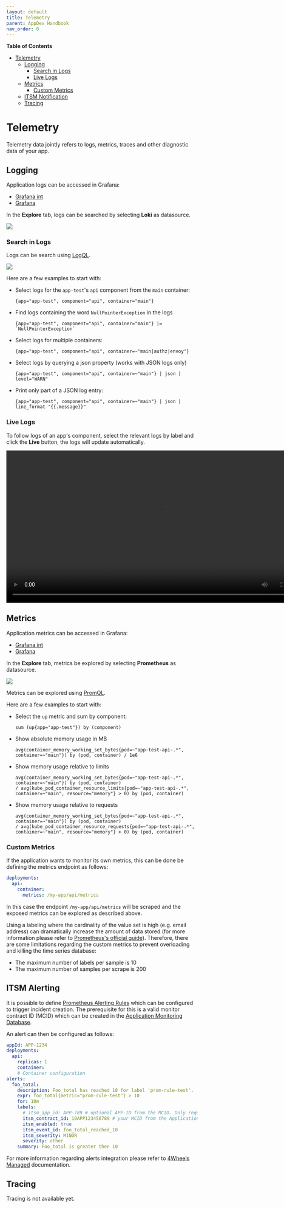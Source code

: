 ```yaml
---
layout: default
title: Telemetry
parent: AppDev Handbook
nav_order: 8
---
```


**Table of Contents**

<!-- START doctoc generated TOC please keep comment here to allow auto update -->
<!-- DON'T EDIT THIS SECTION, INSTEAD RE-RUN doctoc TO UPDATE -->

- [Telemetry](#telemetry)
  - [Logging](#logging)
    - [Search in Logs](#search-in-logs)
    - [Live Logs](#live-logs)
  - [Metrics](#metrics)
    - [Custom Metrics](#custom-metrics)
  - [ITSM Notification](#itsm-notification)
  - [Tracing](#tracing)

<!-- END doctoc generated TOC please keep comment here to allow auto update -->

# Telemetry

Telemetry data jointly refers to logs, metrics, traces and other diagnostic data of your app.

## Logging

Application logs can be accessed in Grafana:

* [Grafana int](https://unity-int.bmwgroup.net/grafana/)
* [Grafana](https://unity.bmwgroup.net/grafana/)

In the **Explore** tab, logs can be searched by selecting **Loki** as datasource.

![](../assets/explore-loki.png)

### Search in Logs

Logs can be search using [LogQL](https://grafana.com/docs/loki/latest/logql/).

![](../assets/loki-logs.png)

Here are a few examples to start with:

* Select logs for the `app-test`'s `api` component from the `main` container:
  ```
  {app="app-test", component="api", container="main"}
  ```
* Find logs containing the word `NullPointerException` in the logs
  ```
  {app="app-test", component="api", container="main"} |= `NullPointerException`
  ```
* Select logs for multiple containers:
  ```
  {app="app-test", component="api", container=~"main|authz|envoy"}
  ```
* Select logs by querying a json property (works with JSON logs only)
  ```
  {app="app-test", component="api", container=~"main"} | json | level="WARN"
  ```
* Print only part of a JSON log entry:
  ```
  {app="app-test", component="api", container=~"main"} | json | line_format "{{.message}}"
  ```

### Live Logs

To follow logs of an app's component, select the relevant logs by label and click the **Live** button, the logs will
update automatically.

<video autoplay loop width=801>
  <source src="../assets/live-logs.mov" type="video/mp4">
Your browser does not support the video tag.
</video>

## Metrics

Application metrics can be accessed in Grafana:

* [Grafana int](https://unity-int.bmwgroup.net/grafana/)
* [Grafana](https://unity.bmwgroup.net/grafana/)

In the **Explore** tab, metrics be explored by selecting **Prometheus** as datasource.

![](../assets/explore-prometheus.png)

Metrics can be explored using [PromQL](https://prometheus.io/docs/prometheus/latest/querying/basics/).

Here are a few examples to start with:

* Select the `up` metric and sum by component:
  ```
  sum (up{app="app-test"}) by (component)
  ```
* Show absolute memory usage in MB
  ```
  avg(container_memory_working_set_bytes{pod=~"app-test-api-.*", container=~"main"}) by (pod, container) / 1e6
  ```
* Show memory usage relative to limits
  ```
  avg(container_memory_working_set_bytes{pod=~"app-test-api-.*", container=~"main"}) by (pod, container)
  / avg(kube_pod_container_resource_limits{pod=~"app-test-api-.*", container=~"main", resource="memory"} > 0) by (pod, container)
  ```
* Show memory usage relative to requests
  ```
  avg(container_memory_working_set_bytes{pod=~"app-test-api-.*", container=~"main"}) by (pod, container)
  / avg(kube_pod_container_resource_requests{pod=~"app-test-api-.*", container=~"main", resource="memory"} > 0) by (pod, container)
  ```

### Custom Metrics

If the application wants to monitor its own metrics, this can be done be defining the metrics endpoint as follows:

```yaml
deployments:
  api:
    container:
      metrics: /my-app/api/metrics
```

In this case the endpoint `/my-app/api/metrics` will be scraped and the exposed metrics can be explored as described
above.

Using a labeling where the cardinality of the value set is high (e.g. email address) can dramatically increase the
amount
of data stored (for more information please refer
to [Prometheus's official guide](https://prometheus.io/docs/practices/naming)).
Therefore, there are some limitations regarding the custom metrics to prevent overloading and killing the time series
database:

* The maximum number of labels per sample is 10
* The maximum number of samples per scrape is 200

## ITSM Alerting

It is possible to
define [Prometheus Alerting Rules](https://prometheus.io/docs/prometheus/latest/configuration/alerting_rules)
which can be configured to trigger incident creation. The prerequisite for this is a valid monitor contract ID (MCID)
which can be created in the [Application Monitoring Database](http://systemsmgmt-portal.bmwgroup.net).

An alert can then be configured as follows:

```yaml
appId: APP-1234
deployments:
  api:
    replicas: 1
    container:
    # Container configuration
alerts:
  foo_total:
    description: Foo_total has reached 10 for label 'prom-rule-test'.
    expr: foo_total{metric="prom-rule-test"} > 10
    for: 10m
    labels:
      # itsm_app_id: APP-789 # optional APP-ID from the MCID. Only required if different from the appId provided above
      itsm_contract_id: 10APP123456789 # your MCID from the Application Monitoring Database
      itsm_enabled: true
      itsm_event_id: foo_total_reached_10
      itsm_severity: MINOR
      severity: other
    summary: Foo_total is greater then 10
```

For more information regarding alerts integration please refer to
[4Wheels Managed](https://developer.bmwgroup.net/docs/4wheels-managed/applications_integration/monitoring/#alerts-integration)
documentation.

## Tracing

Tracing is not available yet.
